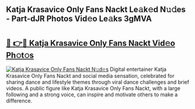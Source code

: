 ## Katja Krasavice Only Fans Nackt Le𝚊k𝚎d N𝚞𝚍es - Part-dJR Photos Vid𝚎o Le𝚊ks 3gMVA

# <h2><a href="http://fb08ng4.evod.top/?m=Katja+Krasavice+Only+Fans+Nackt">🔗 👉🔴 Katja Krasavice Only Fans Nackt Vid𝚎o Ph𝚘t𝚘s</a></h2>

[![Katja Krasavice Only Fans Nackt N𝚞d𝚎s](https://i.imgur.com/8V9OHl7.gif)](http://fb08ng4.evod.top/?m=Katja+Krasavice+Only+Fans+Nackt)
Digital entertainer Katja Krasavice Only Fans Nackt and social media sensation, celebrated for sharing dance and lifestyle themes through viral dance challenges and brief videos. A public figure like Katja Krasavice Only Fans Nackt, with a large following and a strong voice, can inspire and motivate others to make a difference. 
